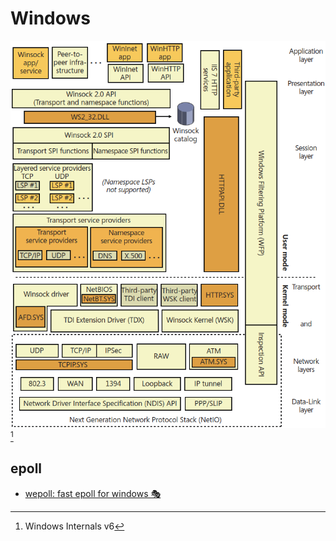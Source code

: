 # Windows
![](images/README/image.png)[^winter]

## epoll
- [wepoll: fast epoll for windows 🎭](https://github.com/piscisaureus/wepoll)


[^winter]: Windows Internals v6